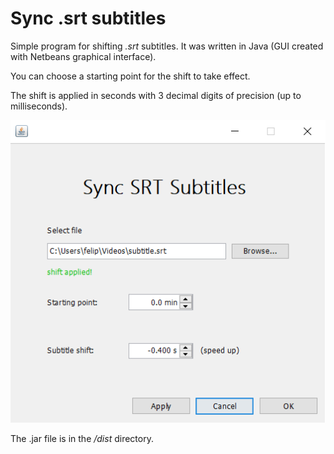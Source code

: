 # Sync .srt subtitles

Simple program for shifting *.srt* subtitles. It was written in Java (GUI created with Netbeans graphical interface).

You can choose a starting point for the shift to take effect.

The shift is applied in seconds with 3 decimal digits of precision (up to milliseconds).

![Screenshot](resources/screenshot.png)

The .jar file is in the */dist* directory.
